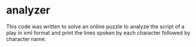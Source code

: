 # analyzer
This code was written to solve an online puzzle to analyze the script of a play in xml format and print the lines spoken by each character followed by character name.
